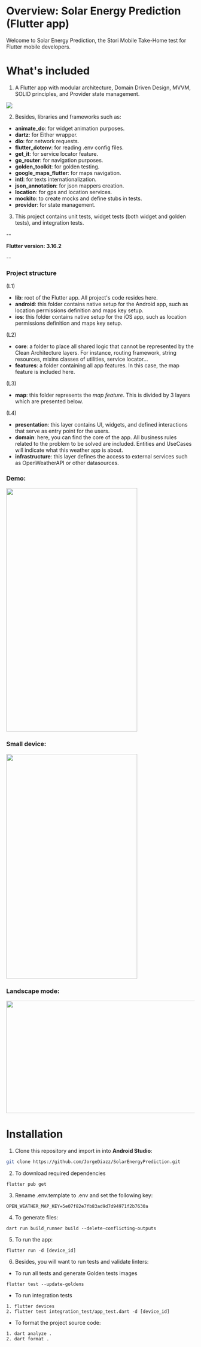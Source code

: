 # Overview: Solar Energy Prediction (Flutter app)

Welcome to Solar Energy Prediction, the Stori Mobile Take-Home test for Flutter mobile developers.

# What's included

1. A Flutter app with modular architecture, Domain Driven Design, MVVM, SOLID principles, and Provider state management.

<img src="docs/images/app_architecture.png"/>

2. Besides, libraries and frameworks such as:
- **animate_do**: for widget animation purposes.
- **dartz**: for Either wrapper.
- **dio**: for network requests.
- **flutter_dotenv**: for reading .env config files.
- **get_it**: for service locator feature.
- **go_router**: for navigation purposes.
- **golden_toolkit**: for golden testing.
- **google_maps_flutter**: for maps navigation.
- **intl**: for texts internationalization.
- **json_annotation**: for json mappers creation.
- **location**: for gps and location services.
- **mockito**: to create mocks and define stubs in tests.
- **provider**: for state management.

3. This project contains unit tests, widget tests (both widget and golden tests), and integration tests.

--

**Flutter version: 3.16.2**

--

### Project structure

(L1)
- **lib**: root of the Flutter app. All project's code resides here.
- **android**: this folder contains native setup for the Android app, such as location permissions definition and maps key setup.
- **ios**: this folder contains native setup for the iOS app, such as location permissions definition and maps key setup.

(L2)
- **core**: a folder to place all shared logic that cannot be represented by the Clean Architecture layers. For instance, routing framework, string resources, mixins classes of utilities, service locator...
- **features**: a folder containing all app features. In this case, the map feature is included here.

(L3)
- **map**: this folder represents the _map feature_. This is divided by 3 layers which are presented below.

(L4)
- **presentation**: this layer contains UI, widgets, and defined interactions that serve as entry point for the users.
- **domain**: here, you can find the core of the app. All business rules related to the problem to be solved are included. Entities and UseCases will indicate what this weather app is about.
- **infrastructure**: this layer defines the access to external services such as OpenWeatherAPI or other datasources.


### Demo:
<img src="docs/gifs/app_demo.gif" width="350" height="650"/>


### Small device:
<img src="docs/gifs/small_device_demo.gif" width="350" height="600"/>


### Landscape mode:
<img src="docs/images/landscape_mode.png" width="600" height="300"/>


# Installation

1. Clone this repository and import in into **Android Studio**:

```bash  
git clone https://github.com/JorgeDiazz/SolarEnergyPrediction.git
```  

2. To download required dependencies
```
flutter pub get
```

3. Rename .env.template to .env and set the following key:
```
OPEN_WEATHER_MAP_KEY=5e07f82e7fb83ad9d7d94971f2b7630a
```

4. To generate files:
```
dart run build_runner build --delete-conflicting-outputs
```

5. To run the app:
```
flutter run -d [device_id]
```

6. Besides, you will want to run tests and validate linters:

- To run all tests and generate Golden tests images
```
flutter test --update-goldens
```

- To run integration tests
```
1. flutter devices
2. flutter test integration_test/app_test.dart -d [device_id] 
```

- To format the project source code:
```
1. dart analyze .
2. dart format .
```

